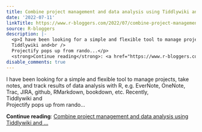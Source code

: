 ```yaml
---
title: Combine project management and data analysis using Tiddlywiki and RMarkdown
date: '2022-07-11'
linkTitle: https://www.r-bloggers.com/2022/07/combine-project-management-and-data-analysis-using-tiddlywiki-and-rmarkdown/
source: R-bloggers
description: |-
  <p>I have been looking for a simple and flexible tool to manage projects, take notes, and track results of data analysis with R, e.g. EverNote, OneNote, Trac, JIRA, github, RMarkdown, bookdown, etc. Recently,<br />
  Tiddlywiki and<br />
  Projectify pops up from rando...</p>
  <strong>Continue reading</strong>: <a href="https://www.r-bloggers.com/2022/07/combine-project-management-and-data-analysis-using-tiddlywiki-and-rmarkdown/">Combine project management and data analysis using Tiddlywiki and ...
disable_comments: true
---
```

<p>I have been looking for a simple and flexible tool to manage projects, take notes, and track results of data analysis with R, e.g. EverNote, OneNote, Trac, JIRA, github, RMarkdown, bookdown, etc. Recently,<br />
Tiddlywiki and<br />
Projectify pops up from rando...</p>
<strong>Continue reading</strong>: <a href="https://www.r-bloggers.com/2022/07/combine-project-management-and-data-analysis-using-tiddlywiki-and-rmarkdown/">Combine project management and data analysis using Tiddlywiki and ...